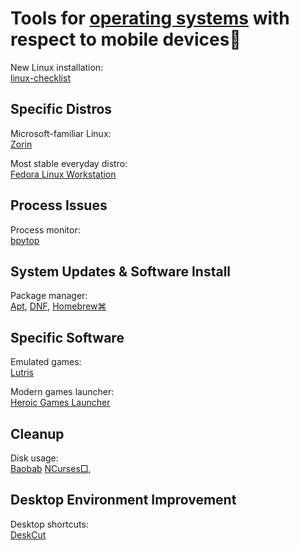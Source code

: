 
# Tools for [operating systems](https://trendless.tech/os/) with respect to mobile devices🐧

New Linux installation:  
[linux-checklist](https://github.com/jeanlucaslima/linux-checklist)

## Specific Distros

Microsoft-familiar Linux:  
[Zorin](https://zorin.com/)

Most stable everyday distro:  
[Fedora Linux Workstation](https://fedoraproject.org/workstation/)

## Process Issues

Process monitor:  
[bpytop](https://github.com/aristocratos/bpytop)

## System Updates & Software Install

Package manager:  
[Apt](https://wiki.debian.org/Apt),
[DNF](https://rpm-software-management.github.io/),
[Homebrew⌘](https://brew.sh/)

## Specific Software

Emulated games:  
[Lutris](https://lutris.net/)

Modern games launcher:  
[Heroic Games Launcher](https://heroicgameslauncher.com/)

## Cleanup

Disk usage:  
[Baobab](http://www.marzocca.net/linux/baobab/)
[NCurses□](https://dev.yorhel.nl/ncdu),

## Desktop Environment Improvement

Desktop shortcuts:  
[DeskCut](https://github.com/NayamAmarshe/DeskCut)
